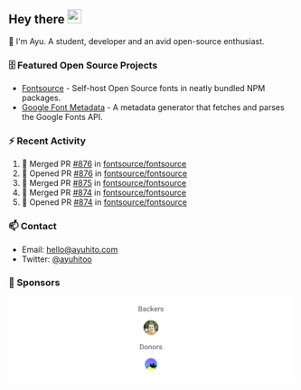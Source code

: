 ## Hey there <img src="https://media.giphy.com/media/hvRJCLFzcasrR4ia7z/giphy.gif" width="25" height="25">

📝 I'm Ayu. A student, developer and an avid open-source enthusiast.

### 🗄 Featured Open Source Projects

- [Fontsource](https://github.com/fontsource/fontsource) - Self-host Open Source fonts in neatly bundled NPM packages.
- [Google Font Metadata](https://github.com/fontsource/google-font-metadata) - A metadata generator that fetches and parses the Google Fonts API.

### ⚡ Recent Activity

<!--START_SECTION:activity-->

1. 🎉 Merged PR [#876](https://github.com/fontsource/fontsource/pull/876) in [fontsource/fontsource](https://github.com/fontsource/fontsource)
2. 💪 Opened PR [#876](https://github.com/fontsource/fontsource/pull/876) in [fontsource/fontsource](https://github.com/fontsource/fontsource)
3. 🎉 Merged PR [#875](https://github.com/fontsource/fontsource/pull/875) in [fontsource/fontsource](https://github.com/fontsource/fontsource)
4. 🎉 Merged PR [#874](https://github.com/fontsource/fontsource/pull/874) in [fontsource/fontsource](https://github.com/fontsource/fontsource)
5. 💪 Opened PR [#874](https://github.com/fontsource/fontsource/pull/874) in [fontsource/fontsource](https://github.com/fontsource/fontsource)
<!--END_SECTION:activity-->

### 📫 Contact

- Email: hello@ayuhito.com
- Twitter: [@ayuhitoo](https://twitter.com/ayuhitoo)

### :sparkling_heart: Sponsors

<p align="center">
  <a href="https://cdn.jsdelivr.net/gh/ayuhito/ayuhito/sponsors.svg">
    <img src='https://raw.githubusercontent.com/ayuhito/ayuhito/master/sponsors.svg'/>
  </a>
</p>

